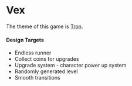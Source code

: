 Vex
===

<p>The theme of this game is <a href="http://en.wikipedia.org/wiki/Tron">Tron</a>.

<h4>Design Targets</h4>
  <ul>
    <li>Endless runner</li>
    <li>Collect coins for upgrades</li>
    <li>Upgrade system - character power up system</li>
    <li>Randomly generated level</li>
    <li>Smooth transitions</li>
  </ul>
